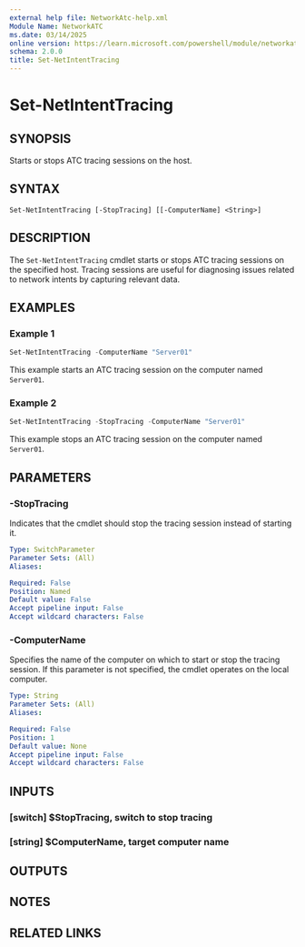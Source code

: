 ```yaml
---
external help file: NetworkAtc-help.xml
Module Name: NetworkATC
ms.date: 03/14/2025
online version: https://learn.microsoft.com/powershell/module/networkatc/set-netintenttracing?view=windowsserver2025-ps&wt.mc_id=ps-gethelp
schema: 2.0.0
title: Set-NetIntentTracing
---
```


# Set-NetIntentTracing

## SYNOPSIS
Starts or stops ATC tracing sessions on the host.

## SYNTAX

```
Set-NetIntentTracing [-StopTracing] [[-ComputerName] <String>]
```

## DESCRIPTION

The `Set-NetIntentTracing` cmdlet starts or stops ATC tracing sessions on the
specified host. Tracing sessions are useful for diagnosing issues related to
network intents by capturing relevant data.

## EXAMPLES

### Example 1

```powershell
Set-NetIntentTracing -ComputerName "Server01"
```

This example starts an ATC tracing session on the computer named `Server01`.

### Example 2

```powershell
Set-NetIntentTracing -StopTracing -ComputerName "Server01"
```

This example stops an ATC tracing session on the computer named `Server01`.

## PARAMETERS

### -StopTracing

Indicates that the cmdlet should stop the tracing session instead of starting it.

```yaml
Type: SwitchParameter
Parameter Sets: (All)
Aliases:

Required: False
Position: Named
Default value: False
Accept pipeline input: False
Accept wildcard characters: False
```

### -ComputerName

Specifies the name of the computer on which to start or stop the tracing
session. If this parameter is not specified, the cmdlet operates on the local
computer.

```yaml
Type: String
Parameter Sets: (All)
Aliases:

Required: False
Position: 1
Default value: None
Accept pipeline input: False
Accept wildcard characters: False
```

## INPUTS

### [switch] $StopTracing, switch to stop tracing

### [string] $ComputerName, target computer name

## OUTPUTS

## NOTES

## RELATED LINKS
